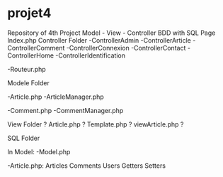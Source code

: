 # projet4

Repository of 4th Project
Model - View - Controller
BDD with SQL
Page Index.php
Controller Folder
-ControllerAdmin
-ControllerArticle
-ControllerComment
-ControllerConnexion
-ControllerContact
-ControllerHome
-ControllerIdentification

-Routeur.php

Modele Folder

-Article.php
-ArticleManager.php

-Comment.php
-CommentManager.php

View Folder ? 
Article.php ? 
Template.php ? 
viewArticle.php ?

SQL Folder

In Model:
-Model.php

-Article.php: 
Articles
Comments
Users
Getters
Setters
